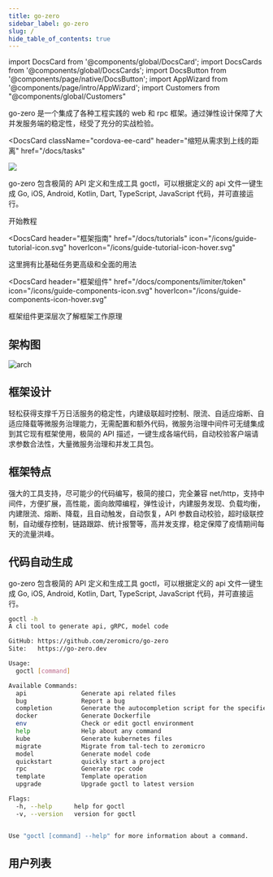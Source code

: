 ```yaml
---
title: go-zero
sidebar_label: go-zero
slug: /
hide_table_of_contents: true
---
```


import DocsCard from '@components/global/DocsCard';
import DocsCards from '@components/global/DocsCards';
import DocsButton from '@components/page/native/DocsButton';
import AppWizard from '@components/page/intro/AppWizard';
import Customers from "@components/global/Customers"

<head>
  <title>go-zero 缩短从需求到上线的距离</title>
  <meta
    name="description"
    content="go-zero 是一个集成了各种工程实践的 web 和 rpc 框架。通过弹性设计保障了大并发服务端的稳定性，经受了充分的实战检验。"
  />
  <link rel="canonical" href="https://go-zero.dev" />
  <link rel="alternate" href="https://go-zero.dev" hreflang="x-default" />
  <link rel="alternate" href="https://go-zero.dev" hreflang="en" />
  <meta property="og:url" content="https://go-zero.dev" />
</head>

go-zero 是一个集成了各种工程实践的 web 和 rpc 框架。通过弹性设计保障了大并发服务端的稳定性，经受了充分的实战检验。

<intro-end />

<DocsCard
  className="cordova-ee-card"
  header="缩短从需求到上线的距离"
  href="/docs/tasks"
>
  <div>
    <img src="/logos/logo.svg" class="cordova-ee-img" />
    <p>
      go-zero 包含极简的 API 定义和生成工具 goctl，可以根据定义的 api 文件一键生成 Go, iOS, Android, Kotlin, Dart, TypeScript, JavaScript 代码，并可直接运行。
    </p>
    <DocsButton className="native-ee-detail">开始教程</DocsButton>
  </div>
</DocsCard>

<DocsCards>

<DocsCard
  header="框架指南"
  href="/docs/tutorials"
  icon="/icons/guide-tutorial-icon.svg"
  hoverIcon="/icons/guide-tutorial-icon-hover.svg"
>
  <p>这里拥有比基础任务更高级和全面的用法</p>
</DocsCard>

<DocsCard
  header="框架组件"
  href="/docs/components/limiter/token"
  icon="/icons/guide-components-icon.svg"
  hoverIcon="/icons/guide-components-icon-hover.svg"
>
  <p>框架组件更深层次了解框架工作原理</p>
</DocsCard>

</DocsCards>

## 架构图

![arch](/img/index/arch-cn.svg)

## 框架设计

轻松获得支撑千万日活服务的稳定性，内建级联超时控制、限流、自适应熔断、自适应降载等微服务治理能力，无需配置和额外代码，微服务治理中间件可无缝集成到其它现有框架使用，极简的 API 描述，一键生成各端代码，自动校验客户端请求参数合法性，大量微服务治理和并发工具包。

## 框架特点

强大的工具支持，尽可能少的代码编写，极简的接口，完全兼容 net/http，支持中间件，方便扩展，高性能，面向故障编程，弹性设计，内建服务发现、负载均衡，内建限流、熔断、降载，且自动触发，自动恢复，API 参数自动校验，超时级联控制，自动缓存控制，链路跟踪、统计报警等，高并发支撑，稳定保障了疫情期间每天的流量洪峰。

## 代码自动生成

go-zero 包含极简的 API 定义和生成工具 goctl，可以根据定义的 api 文件一键生成 Go, iOS, Android, Kotlin, Dart, TypeScript, JavaScript 代码，并可直接运行。

```bash
goctl -h
A cli tool to generate api, gRPC, model code

GitHub: https://github.com/zeromicro/go-zero
Site:   https://go-zero.dev

Usage:
  goctl [command]

Available Commands:
  api               Generate api related files
  bug               Report a bug
  completion        Generate the autocompletion script for the specified shell
  docker            Generate Dockerfile
  env               Check or edit goctl environment
  help              Help about any command
  kube              Generate kubernetes files
  migrate           Migrate from tal-tech to zeromicro
  model             Generate model code
  quickstart        quickly start a project
  rpc               Generate rpc code
  template          Template operation
  upgrade           Upgrade goctl to latest version

Flags:
  -h, --help      help for goctl
  -v, --version   version for goctl


Use "goctl [command] --help" for more information about a command.
```

## 用户列表

<Customers nbElements={6} />
